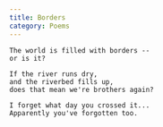 ```yaml
---
title: Borders
category: Poems
---
```


    The world is filled with borders --
    or is it?

    If the river runs dry,
    and the riverbed fills up,
    does that mean we're brothers again?

    I forget what day you crossed it...
    Apparently you've forgotten too.


